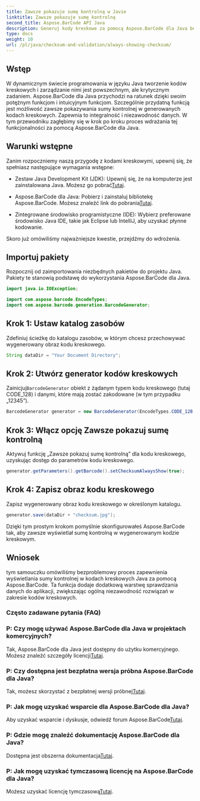```yaml
---
title: Zawsze pokazuje sumę kontrolną w Javie
linktitle: Zawsze pokazuje sumę kontrolną
second_title: Aspose.BarCode API Java
description: Generuj kody kreskowe za pomocą Aspose.BarCode dla Java bez wysiłku. Z tego przewodnika krok po kroku dowiesz się, jak zawsze wyświetlać sumy kontrolne w celu zwiększenia integralności danych.
type: docs
weight: 10
url: /pl/java/checksum-and-validation/always-showing-checksum/
---
```


## Wstęp

W dynamicznym świecie programowania w języku Java tworzenie kodów kreskowych i zarządzanie nimi jest powszechnym, ale krytycznym zadaniem. Aspose.BarCode dla Java przychodzi na ratunek dzięki swoim potężnym funkcjom i intuicyjnym funkcjom. Szczególnie przydatną funkcją jest możliwość zawsze pokazywania sumy kontrolnej w generowanych kodach kreskowych. Zapewnia to integralność i niezawodność danych. W tym przewodniku zagłębimy się w krok po kroku proces wdrażania tej funkcjonalności za pomocą Aspose.BarCode dla Java.

## Warunki wstępne

Zanim rozpoczniemy naszą przygodę z kodami kreskowymi, upewnij się, że spełniasz następujące wymagania wstępne:

-  Zestaw Java Development Kit (JDK): Upewnij się, że na komputerze jest zainstalowana Java. Możesz go pobrać[Tutaj](https://www.oracle.com/java/technologies/javase-downloads.html).

- Aspose.BarCode dla Java: Pobierz i zainstaluj bibliotekę Aspose.BarCode. Możesz znaleźć link do pobrania[Tutaj](https://releases.aspose.com/barcode/java/).

- Zintegrowane środowisko programistyczne (IDE): Wybierz preferowane środowisko Java IDE, takie jak Eclipse lub IntelliJ, aby uzyskać płynne kodowanie.

Skoro już omówiliśmy najważniejsze kwestie, przejdźmy do wdrożenia.

## Importuj pakiety

Rozpocznij od zaimportowania niezbędnych pakietów do projektu Java. Pakiety te stanowią podstawę do wykorzystania Aspose.BarCode dla Java.

```java
import java.io.IOException;

import com.aspose.barcode.EncodeTypes;
import com.aspose.barcode.generation.BarcodeGenerator;
```

## Krok 1: Ustaw katalog zasobów

Zdefiniuj ścieżkę do katalogu zasobów, w którym chcesz przechowywać wygenerowany obraz kodu kreskowego.

```java
String dataDir = "Your Document Directory";
```

## Krok 2: Utwórz generator kodów kreskowych

 Zainicjuj`BarcodeGenerator` obiekt z żądanym typem kodu kreskowego (tutaj CODE_128) i danymi, które mają zostać zakodowane (w tym przypadku „12345”).

```java
BarcodeGenerator generator = new BarcodeGenerator(EncodeTypes.CODE_128, "12345");
```

## Krok 3: Włącz opcję Zawsze pokazuj sumę kontrolną

Aktywuj funkcję „Zawsze pokazuj sumę kontrolną” dla kodu kreskowego, uzyskując dostęp do parametrów kodu kreskowego.

```java
generator.getParameters().getBarcode().setChecksumAlwaysShow(true);
```

## Krok 4: Zapisz obraz kodu kreskowego

Zapisz wygenerowany obraz kodu kreskowego w określonym katalogu.

```java
generator.save(dataDir + "checksum.jpg");
```

Dzięki tym prostym krokom pomyślnie skonfigurowałeś Aspose.BarCode tak, aby zawsze wyświetlał sumę kontrolną w wygenerowanym kodzie kreskowym.

## Wniosek

tym samouczku omówiliśmy bezproblemowy proces zapewnienia wyświetlania sumy kontrolnej w kodach kreskowych Java za pomocą Aspose.BarCode. Ta funkcja dodaje dodatkową warstwę sprawdzania danych do aplikacji, zwiększając ogólną niezawodność rozwiązań w zakresie kodów kreskowych.

### Często zadawane pytania (FAQ)

### P: Czy mogę używać Aspose.BarCode dla Java w projektach komercyjnych?
 Tak, Aspose.BarCode dla Java jest dostępny do użytku komercyjnego. Możesz znaleźć szczegóły licencji[Tutaj](https://purchase.aspose.com/buy).

### P: Czy dostępna jest bezpłatna wersja próbna Aspose.BarCode dla Java?
 Tak, możesz skorzystać z bezpłatnej wersji próbnej[Tutaj](https://releases.aspose.com/).

### P: Jak mogę uzyskać wsparcie dla Aspose.BarCode dla Java?
 Aby uzyskać wsparcie i dyskusje, odwiedź forum Aspose.BarCode[Tutaj](https://forum.aspose.com/c/barcode/13).

### P: Gdzie mogę znaleźć dokumentację Aspose.BarCode dla Java?
 Dostępna jest obszerna dokumentacja[Tutaj](https://reference.aspose.com/barcode/java/).

### P: Jak mogę uzyskać tymczasową licencję na Aspose.BarCode dla Java?
 Możesz uzyskać licencję tymczasową[Tutaj](https://purchase.aspose.com/temporary-license/).

